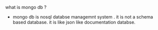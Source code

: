 what is mongo db ?
- mongo db is nosql databse managemnt system . it is not a schema based database. it is like json like documentation databse.
